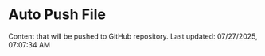# Auto Push File

Content that will be pushed to GitHub repository.
Last updated: 07/27/2025, 07:07:34 AM